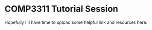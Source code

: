 # COMP3311 Tutorial Session
Hopefully I'll have time to upload some helpful link and resources here.
